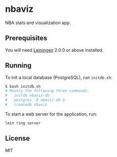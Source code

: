 # nbaviz

NBA stats and visualization app.

## Prerequisites

You will need [Leiningen][] 2.0.0 or above installed.

[leiningen]: https://github.com/technomancy/leiningen

## Running

To init a local database (PostgreSQL), run `initdb.sh`:

```bash
$ bash initdb.sh
# Mainly the following three commands:
#   initdb nbaviz-db
#   postgres -D nbaviz-db &
#   createdb nbaviz
```

To start a web server for the application, run:

```bash
lein ring server
```

## License

MIT
